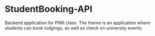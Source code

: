 # StudentBooking-API
Backend application for PWII class. The theme is an application where students can book lodgings, as well as check on university events.
